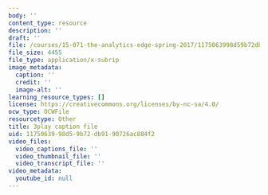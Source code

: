 ```yaml
---
body: ''
content_type: resource
description: ''
draft: ''
file: /courses/15-071-the-analytics-edge-spring-2017/1175063998d59b72db9190726ac884f2_iq7cPtJzgZM.srt
file_size: 4455
file_type: application/x-subrip
image_metadata:
  caption: ''
  credit: ''
  image-alt: ''
learning_resource_types: []
license: https://creativecommons.org/licenses/by-nc-sa/4.0/
ocw_type: OCWFile
resourcetype: Other
title: 3play caption file
uid: 11750639-98d5-9b72-db91-90726ac884f2
video_files:
  video_captions_file: ''
  video_thumbnail_file: ''
  video_transcript_file: ''
video_metadata:
  youtube_id: null
---
```

